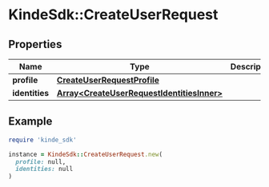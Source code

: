 # KindeSdk::CreateUserRequest

## Properties

| Name | Type | Description | Notes |
| ---- | ---- | ----------- | ----- |
| **profile** | [**CreateUserRequestProfile**](CreateUserRequestProfile.md) |  | [optional] |
| **identities** | [**Array&lt;CreateUserRequestIdentitiesInner&gt;**](CreateUserRequestIdentitiesInner.md) |  | [optional] |

## Example

```ruby
require 'kinde_sdk'

instance = KindeSdk::CreateUserRequest.new(
  profile: null,
  identities: null
)
```

